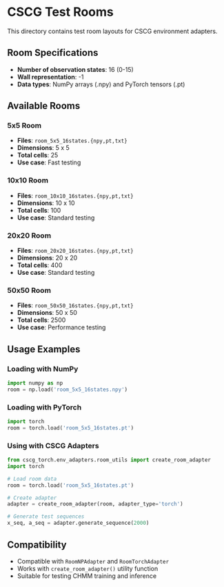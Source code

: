 # CSCG Test Rooms

This directory contains test room layouts for CSCG environment adapters.

## Room Specifications

- **Number of observation states**: 16 (0-15)
- **Wall representation**: -1
- **Data types**: NumPy arrays (.npy) and PyTorch tensors (.pt)

## Available Rooms

### 5x5 Room
- **Files**: `room_5x5_16states.{npy,pt,txt}`
- **Dimensions**: 5 x 5
- **Total cells**: 25
- **Use case**: Fast testing

### 10x10 Room
- **Files**: `room_10x10_16states.{npy,pt,txt}`
- **Dimensions**: 10 x 10
- **Total cells**: 100
- **Use case**: Standard testing

### 20x20 Room
- **Files**: `room_20x20_16states.{npy,pt,txt}`
- **Dimensions**: 20 x 20
- **Total cells**: 400
- **Use case**: Standard testing

### 50x50 Room
- **Files**: `room_50x50_16states.{npy,pt,txt}`
- **Dimensions**: 50 x 50
- **Total cells**: 2500
- **Use case**: Performance testing

## Usage Examples

### Loading with NumPy
```python
import numpy as np
room = np.load('room_5x5_16states.npy')
```

### Loading with PyTorch
```python
import torch
room = torch.load('room_5x5_16states.pt')
```

### Using with CSCG Adapters
```python
from cscg_torch.env_adapters.room_utils import create_room_adapter
import torch

# Load room data
room = torch.load('room_5x5_16states.pt')

# Create adapter
adapter = create_room_adapter(room, adapter_type='torch')

# Generate test sequences
x_seq, a_seq = adapter.generate_sequence(2000)
```

## Compatibility

- Compatible with `RoomNPAdapter` and `RoomTorchAdapter`
- Works with `create_room_adapter()` utility function
- Suitable for testing CHMM training and inference
